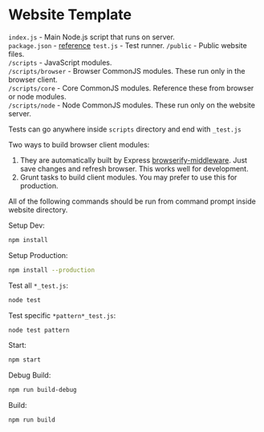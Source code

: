 Website Template
================

`index.js`      - Main Node.js script that runs on server.  
`package.json`  - [reference](https://npmjs.org/doc/json.html)
`test.js`       - Test runner.
`/public`       - Public website files.  
`/scripts`      - JavaScript modules.  
`/scripts/browser`  - Browser CommonJS modules. These run only in the browser client.  
`/scripts/core`     - Core CommonJS modules. Reference these from browser or node modules.  
`/scripts/node`     - Node CommonJS modules. These run only on the website server.  

Tests can go anywhere inside `scripts` directory and end with `_test.js`

Two ways to build browser client modules:

1. They are automatically built by Express [browserify-middleware](https://github.com/ForbesLindesay/browserify-middleware). Just save changes and refresh browser. This works well for development.
2. Grunt tasks to build client modules. You may prefer to use this for production.

All of the following commands should be run from command prompt inside website directory.

Setup Dev:
```bash
npm install
```

Setup Production:
```bash
npm install --production
```

Test all `*_test.js`:
```bash
node test
```

Test specific `*pattern*_test.js`:
```bash
node test pattern
```

Start:
```bash
npm start
```

Debug Build:
```bash
npm run build-debug
```

Build:
```bash
npm run build
```